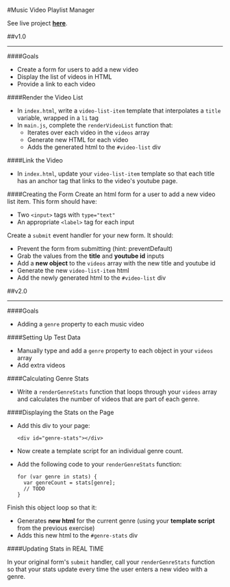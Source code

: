 #Music Video Playlist Manager

See live project **[here](http://drjorgepolanco.com/js_apps/music-videos/index.html)**.

##v1.0
<hr>

####Goals
* Create a form for users to add a new video
* Display the list of videos in HTML
* Provide a link to each video

####Render the Video List
* In `index.html`, write a `video-list-item` template that interpolates a `title` variable, wrapped in a `li` tag
* In `main.js`, complete the `renderVideoList` function that:
  * Iterates over each video in the `videos` array
  * Generate new HTML for each video
  * Adds the generated html to the `#video-list` div

####Link the Video
* In `index.html`, update your `video-list-item` template so that each title has an anchor tag that links to the video's youtube page.

####Creating the Form
Create an html form for a user to add a new video list item. This form should have:

* Two `<input>` tags with `type="text"`
* An appropriate `<label>` tag for each input

Create a `submit` event handler for your new form. It should:

* Prevent the form from submitting (hint: preventDefault)
* Grab the values from the **title** and **youtube id** inputs
* Add a **new object** to the `videos` array with the new title and youtube id
* Generate the new `video-list-item` html
* Add the newly generated html to the `#video-list` div


##v2.0
<hr>

####Goals
* Adding a `genre` property to each music video

####Setting Up Test Data
* Manually type and add a `genre` property to each object in your `videos` array
* Add extra videos

####Calculating Genre Stats
* Write a `renderGenreStats` function that loops through your `videos` array and calculates the number of videos that are part of each genre.

####Displaying the Stats on the Page
* Add this div to your page:

      <div id="genre-stats"></div>
      
* Now create a template script for an individual genre count.
* Add the following code to your `renderGenreStats` function:

      for (var genre in stats) {
        var genreCount = stats[genre];
        // TODO
      }

Finish this object loop so that it:

* Generates **new html** for the current genre (using your **template script** from the previous exercise)
* Adds this new html to the `#genre-stats` div

####Updating Stats in REAL TIME

In your original form's `submit` handler, call your `renderGenreStats` function so that your stats update every time the user enters a new video with a genre.